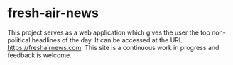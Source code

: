 # fresh-air-news
This project serves as a web application which gives the user the top non-political headlines of the day. 
It can be accessed at the URL https://freshairnews.com. This site is a continuous work in progress and feedback is welcome.
